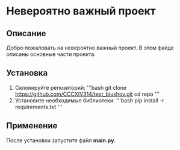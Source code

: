 # Невероятно важный проект

## Описание
Добро пожаловать на невероятно важный проект. В этом файде описаны основные части проекта.

## Установка

1. Склонируйте репозиторий:
    '''bash
    git clone https://github.com/CCCXIV314/test_biushov.git
    cd repo
    '''
2. Установите необходимые библиотеки:
    '''bash
    pip install -r requirements.txt
    '''
## Применение
После установки запустите файл **main.py**.